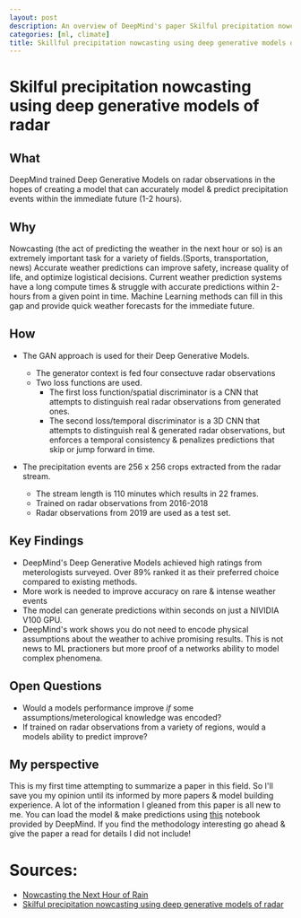 ```yaml
---
layout: post
description: An overview of DeepMind's paper Skilful precipitation nowcasting using deep generative models of radar.
categories: [ml, climate]
title: Skillful precipitation nowcasting using deep generative models of radar 🌨️ [Paper Summary]
---
```


# Skilful precipitation nowcasting using deep generative models of radar

## What
DeepMind trained Deep Generative Models on radar observations in the hopes of creating a model that can accurately model & predict precipitation events within the immediate future (1-2 hours).


## Why
Nowcasting (the act of predicting the weather in the next hour or so) is an extremely important task for a variety of fields.(Sports, transportation, news) Accurate weather predictions can improve safety, increase quality of life, and optimize logistical decisions. Current weather prediction systems have a long compute times & struggle with accurate predictions within 2-hours from a given point in time. Machine Learning methods can fill in this gap and provide quick weather forecasts for the immediate future.

## How
- The GAN approach is used for their Deep Generative Models.
    - The generator context is fed four consectuve radar observations 
    - Two loss functions are used.
        - The first loss function/spatial discriminator is a CNN that attempts to distinguish real radar observations from generated ones.
        - The second loss/temporal discriminator is a 3D CNN that attempts to distinguish real & generated radar observations, but enforces a temporal consistency & penalizes predictions that skip or jump forward in time. 

- The precipitation events are 256 x 256 crops extracted from the radar stream.
    - The stream length is 110 minutes which results in 22 frames.
    - Trained on radar observations from 2016-2018
    - Radar observations from 2019 are used as a test set. 

## Key Findings
- DeepMind's Deep Generative Models achieved high ratings from meterologists surveyed. Over 89% ranked it as their preferred choice compared to existing methods.
- More work is needed to improve accuracy on rare & intense weather events
- The model can generate predictions within seconds on just a NIVIDIA V100 GPU.
- DeepMind's work shows you do not need to encode physical assumptions about the weather to achive promising results. This is not news to ML practioners but more proof of a networks ability to model complex phenomena. 

## Open Questions
- Would a models performance improve *if* some assumptions/meterological knowledge was encoded?
- If trained on radar observations from a variety of regions, would a models ability to predict improve?

## My perspective

This is my first time attempting to summarize a paper in this field. So I'll save you my opinion until its informed by more papers & model building experience. A lot of the information I gleaned from this paper is all new to me. You can load the model & make predictions using [this](https://github.com/deepmind/deepmind-research/tree/master/nowcasting) notebook provided by DeepMind. If you find the methodology interesting go ahead & give the paper a read for details I did not include!

# Sources:
- [Nowcasting the Next Hour of Rain](https://deepmind.com/blog/article/nowcasting)
- [Skilful precipitation nowcasting using deep generative models of radar](https://www.nature.com/articles/s41586-021-03854-z)